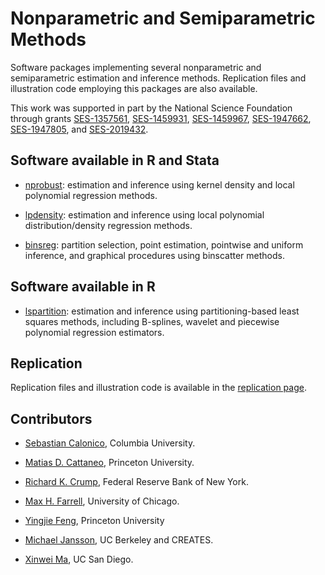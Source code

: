 # Nonparametric and Semiparametric Methods

Software packages implementing several nonparametric and semiparametric estimation and inference methods. Replication files and illustration code employing this packages are also available. 

This work was supported in part by the National Science Foundation through grants [SES-1357561](https://www.nsf.gov/awardsearch/showAward?AWD_ID=1357561), [SES-1459931](https://www.nsf.gov/awardsearch/showAward?AWD_ID=1459931), [SES-1459967](https://www.nsf.gov/awardsearch/showAward?AWD_ID=1459967), [SES-1947662](https://www.nsf.gov/awardsearch/showAward?AWD_ID=1947662), [SES-1947805](https://www.nsf.gov/awardsearch/showAward?AWD_ID=1947805), and [SES-2019432](https://www.nsf.gov/awardsearch/showAward?AWD_ID=2019432).

## Software available in R and Stata

- [nprobust](https://github.com/rdpackages/nprobust): estimation and inference using kernel density and local polynomial regression methods.

- [lpdensity](https://github.com/rdpackages/lpdensity): estimation and inference using local polynomial distribution/density regression methods.

- [binsreg](https://github.com/rdpackages/binsreg): partition selection, point estimation, pointwise and uniform inference, and graphical procedures using binscatter methods.

## Software available in R

- [lspartition](https://github.com/rdpackages/lspartition): estimation and inference using partitioning-based least squares methods, including B-splines, wavelet and piecewise polynomial regression estimators.

## Replication

Replication files and illustration code is available in the [replication page]().

## Contributors

- [Sebastian Calonico](https://sites.google.com/site/scalonico), Columbia University.

- [Matias D. Cattaneo](https://cattaneo.princeton.edu), Princeton University.

- [Richard K. Crump](https://www.newyorkfed.org/research/economists/crump), Federal Reserve Bank of New York.

- [Max H. Farrell](https://maxhfarrell.com/), University of Chicago.

- [Yingjie Feng](https://sites.google.com/site/yingjieum), Princeton University

- [Michael Jansson](http://www.econ.berkeley.edu/~mjansson/index.html), UC Berkeley and CREATES.

- [Xinwei Ma](https://sites.google.com/view/xinweima), UC San Diego.

<br>
<br>
